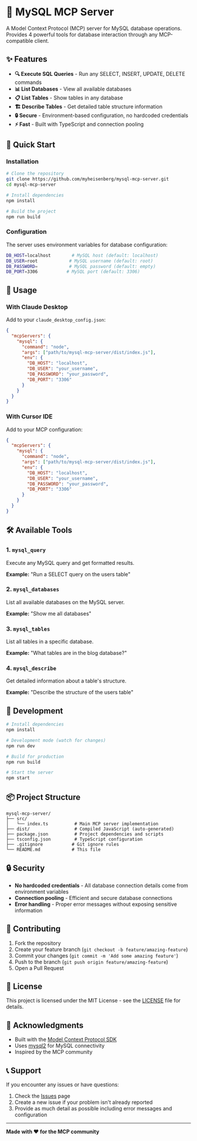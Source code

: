 # 🔧 MySQL MCP Server

A Model Context Protocol (MCP) server for MySQL database operations. Provides 4 powerful tools for database interaction through any MCP-compatible client.

## ✨ Features

- **🔍 Execute SQL Queries** - Run any SELECT, INSERT, UPDATE, DELETE commands
- **📊 List Databases** - View all available databases
- **📋 List Tables** - Show tables in any database
- **🏗️ Describe Tables** - Get detailed table structure information
- **🔒 Secure** - Environment-based configuration, no hardcoded credentials
- **⚡ Fast** - Built with TypeScript and connection pooling

## 🚀 Quick Start

### Installation

```bash
# Clone the repository
git clone https://github.com/myheisenberg/mysql-mcp-server.git
cd mysql-mcp-server

# Install dependencies
npm install

# Build the project
npm run build
```

### Configuration

The server uses environment variables for database configuration:

```bash
DB_HOST=localhost        # MySQL host (default: localhost)
DB_USER=root            # MySQL username (default: root)
DB_PASSWORD=            # MySQL password (default: empty)
DB_PORT=3306           # MySQL port (default: 3306)
```

## 📖 Usage

### With Claude Desktop

Add to your `claude_desktop_config.json`:

```json
{
  "mcpServers": {
    "mysql": {
      "command": "node",
      "args": ["path/to/mysql-mcp-server/dist/index.js"],
      "env": {
        "DB_HOST": "localhost",
        "DB_USER": "your_username",
        "DB_PASSWORD": "your_password",
        "DB_PORT": "3306"
      }
    }
  }
}
```

### With Cursor IDE

Add to your MCP configuration:

```json
{
  "mcpServers": {
    "mysql": {
      "command": "node",
      "args": ["path/to/mysql-mcp-server/dist/index.js"],
      "env": {
        "DB_HOST": "localhost",
        "DB_USER": "your_username", 
        "DB_PASSWORD": "your_password",
        "DB_PORT": "3306"
      }
    }
  }
}
```

## 🛠️ Available Tools

### 1. `mysql_query`
Execute any MySQL query and get formatted results.

**Example:** "Run a SELECT query on the users table"

### 2. `mysql_databases`
List all available databases on the MySQL server.

**Example:** "Show me all databases"

### 3. `mysql_tables`
List all tables in a specific database.

**Example:** "What tables are in the blog database?"

### 4. `mysql_describe`
Get detailed information about a table's structure.

**Example:** "Describe the structure of the users table"

## 🔧 Development

```bash
# Install dependencies
npm install

# Development mode (watch for changes)
npm run dev

# Build for production
npm run build

# Start the server
npm start
```

## 📦 Project Structure

```
mysql-mcp-server/
├── src/
│   └── index.ts          # Main MCP server implementation
├── dist/                 # Compiled JavaScript (auto-generated)
├── package.json          # Project dependencies and scripts
├── tsconfig.json         # TypeScript configuration
├── .gitignore           # Git ignore rules
└── README.md            # This file
```

## 🔒 Security

- **No hardcoded credentials** - All database connection details come from environment variables
- **Connection pooling** - Efficient and secure database connections
- **Error handling** - Proper error messages without exposing sensitive information

## 🤝 Contributing

1. Fork the repository
2. Create your feature branch (`git checkout -b feature/amazing-feature`)
3. Commit your changes (`git commit -m 'Add some amazing feature'`)
4. Push to the branch (`git push origin feature/amazing-feature`)
5. Open a Pull Request

## 📄 License

This project is licensed under the MIT License - see the [LICENSE](LICENSE) file for details.

## 🙏 Acknowledgments

- Built with the [Model Context Protocol SDK](https://github.com/modelcontextprotocol/typescript-sdk)
- Uses [mysql2](https://github.com/sidorares/node-mysql2) for MySQL connectivity
- Inspired by the MCP community

## 📞 Support

If you encounter any issues or have questions:

1. Check the [Issues](https://github.com/myheisenberg/mysql-mcp-server/issues) page
2. Create a new issue if your problem isn't already reported
3. Provide as much detail as possible including error messages and configuration

---

**Made with ❤️ for the MCP community**
